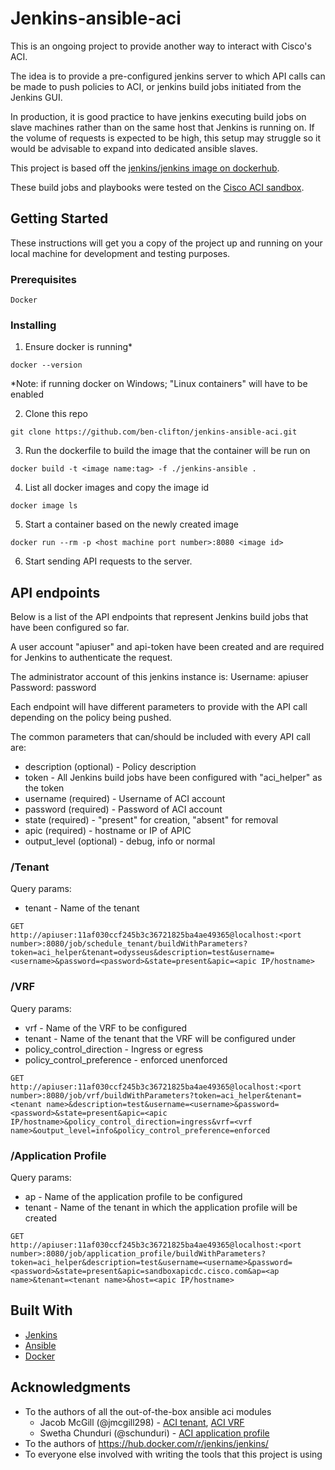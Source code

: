# Jenkins-ansible-aci
This is an ongoing project to provide another way to interact with Cisco's ACI.

The idea is to provide a pre-configured jenkins server to which API calls can be made to push policies to ACI, or jenkins build jobs initiated from the Jenkins GUI.

In production, it is good practice to have jenkins executing build jobs on slave machines rather than on the same host that Jenkins is running on. If the volume of requests is expected to be high, this setup may struggle so it would be advisable to expand into dedicated ansible slaves. 

This project is based off the [jenkins/jenkins image on dockerhub](https://hub.docker.com/r/jenkins/jenkins/).

These build jobs and playbooks were tested on the [Cisco ACI sandbox](https://sandboxapicdc.cisco.com).

## Getting Started

These instructions will get you a copy of the project up and running on your local machine for development and testing purposes.

### Prerequisites

```
Docker
```

### Installing

1. Ensure docker is running*
```
docker --version
```
*Note: if running docker on Windows; "Linux containers" will have to be enabled

2. Clone this repo
```
git clone https://github.com/ben-clifton/jenkins-ansible-aci.git
```

3. Run the dockerfile to build the image that the container will be run on
```
docker build -t <image name:tag> -f ./jenkins-ansible .
```

4. List all docker images and copy the image id
```
docker image ls
```

5. Start a container based on the newly created image
```
docker run --rm -p <host machine port number>:8080 <image id>
```

6. Start sending API requests to the server.

## API endpoints
Below is a list of the API endpoints that represent Jenkins build jobs that have been configured so far.

A user account "apiuser" and api-token have been created and are required for Jenkins to authenticate the request.

The administrator account of this jenkins instance is:
Username: apiuser
Password: password

Each endpoint will have different parameters to provide with the API call depending on the policy being pushed.

The common parameters that can/should be included with every API call are:
* description (optional) - Policy description
* token - All Jenkins build jobs have been configured with "aci_helper" as the token
* username (required) - Username of ACI account 
* password (required) - Password of ACI account
* state (required) - "present" for creation, "absent" for removal
* apic (required) - hostname or IP of APIC
* output_level (optional) - debug, info or normal

### /Tenant
Query params:
* tenant - Name of the tenant
```
GET
http://apiuser:11af030ccf245b3c36721825ba4ae49365@localhost:<port number>:8080/job/schedule_tenant/buildWithParameters?token=aci_helper&tenant=odysseus&description=test&username=<username>&password=<password>&state=present&apic=<apic IP/hostname>
```
### /VRF
Query params:
* vrf - Name of the VRF to be configured
* tenant - Name of the tenant that the VRF will be configured under
* policy_control_direction - Ingress or egress
* policy_control_preference - enforced unenforced
```
GET
http://apiuser:11af030ccf245b3c36721825ba4ae49365@localhost:<port number>:8080/job/vrf/buildWithParameters?token=aci_helper&tenant=<tenant name>&description=test&username=<username>&password=<password>&state=present&apic=<apic IP/hostname>&policy_control_direction=ingress&vrf=<vrf name>&output_level=info&policy_control_preference=enforced
```
### /Application Profile
Query params:
* ap - Name of the application profile to be configured
* tenant - Name of the tenant in which the application profile will be created
```
GET
http://apiuser:11af030ccf245b3c36721825ba4ae49365@localhost:<port number>:8080/job/application_profile/buildWithParameters?token=aci_helper&description=test&username=<username>&password=<password>&state=present&apic=sandboxapicdc.cisco.com&ap=<ap name>&tenant=<tenant name>&host=<apic IP/hostname>
```

## Built With

* [Jenkins](https://jenkins.io/doc/)
* [Ansible](https://docs.ansible.com/ansible/latest/index.html) 
* [Docker](https://docs.docker.com/)

## Acknowledgments

* To the authors of all the out-of-the-box ansible aci modules
  * Jacob McGill (@jmcgill298) - [ACI tenant](https://docs.ansible.com/ansible/latest/modules/aci_tenant_module.html#aci-tenant-module), [ACI VRF](https://docs.ansible.com/ansible/latest/modules/aci_vrf_module.html#aci-vrf-module)
  * Swetha Chunduri (@schunduri) - [ACI application profile](https://docs.ansible.com/ansible/latest/modules/aci_ap_module.html#aci-ap-module)
* To the authors of https://hub.docker.com/r/jenkins/jenkins/
* To everyone else involved with writing the tools that this project is using

